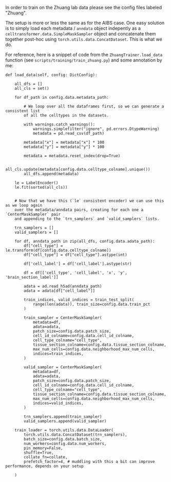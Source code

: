 In order to train on the Zhuang lab data please see the config files labeled "Zhuang".

The setup is more or less the same as for the AIBS case. One easy solution is to simply load each metadata / `anndata` object indepently as a `celltransformer.data.SimpleMaskSampler` object and concatenate them together post-hoc using `torch.utils.data.ConcatDataset`. This is what we do.

For reference, here is a snippet of code from the `ZhuangTrainer.load_data` function (see `scripts/training/train_zhuang.py`) and some annotation by me:

```
def load_data(self, config: DictConfig):

	all_dfs = []
	all_cls = set()

	for df_path in config.data.metadata_path: 

		# We loop over all the dataframes first, so we can generate a consistent list 
		of all the celltypes in the datasets.

		with warnings.catch_warnings():
			warnings.simplefilter("ignore", pd.errors.DtypeWarning)
			metadata = pd.read_csv(df_path)
			
		metadata["x"] = metadata["x"] * 100
		metadata["y"] = metadata["y"] * 100

		metadata = metadata.reset_index(drop=True)

		all_cls.update(metadata[config.data.celltype_colname].unique())
		all_dfs.append(metadata)

	le = LabelEncoder()
	le.fit(sorted(all_cls))


	# Now that we have this (`le` consistent encoder) we can use this as we loop again 
	over the metadata/anndata pairs, creating for each one a `CenterMaskSampler` pair 
	and appending to the `trn_samplers` and `valid_samplers` lists.

	trn_samplers = []
	valid_samplers = []

	for df, anndata_path in zip(all_dfs, config.data.adata_path):
		df["cell_type"] = le.transform(df[config.data.celltype_colname])
		df["cell_type"] = df["cell_type"].astype(int)

		df['cell_label'] = df['cell_label'].astype(str)

		df = df[['cell_type', 'cell_label', 'x', 'y', 'brain_section_label']]

		adata = ad.read_h5ad(anndata_path)
		adata = adata[df["cell_label"]]

		train_indices, valid_indices = train_test_split(
			range(len(adata)), train_size=config.data.train_pct
		)

		train_sampler = CenterMaskSampler(
			metadata=df,
			adata=adata,
			patch_size=config.data.patch_size,
			cell_id_colname=config.data.cell_id_colname,
			cell_type_colname="cell_type",
			tissue_section_colname=config.data.tissue_section_colname,
			max_num_cells=config.data.neighborhood_max_num_cells,
			indices=train_indices,
		)

		valid_sampler = CenterMaskSampler(
			metadata=df,
			adata=adata,
			patch_size=config.data.patch_size,
			cell_id_colname=config.data.cell_id_colname,
			cell_type_colname="cell_type",
			tissue_section_colname=config.data.tissue_section_colname,
			max_num_cells=config.data.neighborhood_max_num_cells,
			indices=valid_indices,
		)

		trn_samplers.append(train_sampler)
		valid_samplers.append(valid_sampler)

	train_loader = torch.utils.data.DataLoader(
		torch.utils.data.ConcatDataset(trn_samplers),
		batch_size=config.data.batch_size,
		num_workers=config.data.num_workers,
		pin_memory=False,
		shuffle=True, 
		collate_fn=collate,
		prefetch_factor=4, # muddling with this a bit can improve performance, depends on your setup

	)
```
